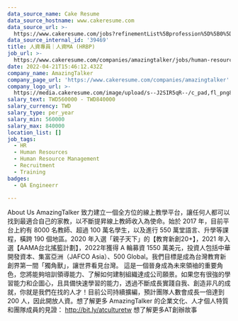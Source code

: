 ```yaml
---
data_source_name: Cake Resume
data_source_hostname: www.cakeresume.com
data_source_url: >-
  https://www.cakeresume.com/jobs?refinementList%5Bprofession%5D%5B0%5D=engineering_qa-engineer&refinementList%5Bsalary_currency%5D=TWD&range%5Bsalary_range%5D%5Bmin%5D=800096
data_source_internal_id: '39469'
title: 人資專員｜人資MA (HRBP)
job_url: >-
  https://www.cakeresume.com/companies/amazingtalker/jobs/human-resources-specialist-human-resources-ma-hrbp
date: 2022-04-21T15:46:12.432Z
company_name: AmazingTalker
company_page_url: 'https://www.cakeresume.com/companies/amazingtalker'
company_logo_url: >-
  https://media.cakeresume.com/image/upload/s--J2SIR5qR--/c_pad,fl_png8,h_200,w_200/v1631641971/kifa19wruvkuxf8qm37i.png
salary_text: TWD560000 - TWD840000
salary_currency: TWD
salary_type: per_year
salary_min: 560000
salary_max: 840000
location_list: []
job_tags:
  - HR
  - Human Resources
  - Human Resource Management
  - Recruitment
  - Training
badges:
  - QA Engineerr

---
```


About Us AmazingTalker 致力建立一個全方位的線上教學平台，讓任何人都可以找到最適合自己的家教，以不斷提昇線上教師收入為使命。始於 2017 年，目前平台上約有 8000 名教師、超過 100 萬名學生，以及進行 550 萬堂語言、升學等課程，橫跨 190 個地區。2020 年入選「親子天下」的【教育新創20+】，2021 年入選【AAMA台北搖籃計劃】，2022年獲得 A 輪募資 1550 萬美元，投資人包括中華開發資本、集富亞洲（JAFCO Asia）、500 Global。我們目標是成為台灣教育新創界第一間「獨角獸」，讓世界看見台灣。 這是一個晉身成為未來領䄂的重要角色，您將能夠培訓領導能力、了解如何建制組織達成公司願景。如果您有很強的學習能力和企圖心，且具備快速學習的能力，透過不斷成長實踐自我、創造非凡的成就，你就是我們在找的人才！目前公司持續擴編，預計團隊人數會成長一倍達到 200 人，因此開放人資。想了解更多 AmazingTalker 的企業文化、人才個人特質和團隊成員的見證： http://bit.ly/atculturetw 想了解更多AT創辦故事